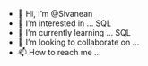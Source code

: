 - 👋 Hi, I’m @Sivanean
- 👀 I’m interested in ... SQL 
- 🌱 I’m currently learning ... SQL 
- 💞️ I’m looking to collaborate on ...
- 📫 How to reach me ...

<!---
Sivanean/Sivanean is a ✨ special ✨ repository because its `README.md` (this file) appears on your GitHub profile.
You can click the Preview link to take a look at your changes.
--->
